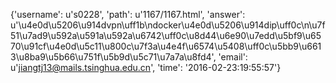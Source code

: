 {'username': u's0228', 'path': u'1167/1167.html', 'answer': u'\u4e0d\u5206\u914dvpn\uff1b\ndocker\u4e0d\u5206\u914dip\uff0c\n\u7f51\u7ad9\u592a\u591a\u592a\u6742\uff0c\u8d44\u6e90\u7edd\u5bf9\u6570\u91cf\u4e0d\u5c11\u800c\u7f3a\u4e4f\u6574\u5408\uff0c\u5bb9\u6613\u8ba9\u5b66\u751f\u5b9d\u5c71\u7a7a\u8fd4', 'email': u'jiangtj13@mails.tsinghua.edu.cn', 'time': '2016-02-23:19:55:57'}